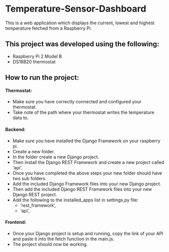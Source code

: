 # Temperature-Sensor-Dashboard
This is a web application which displays the current, lowest and highest temperature fetched from a Raspberry Pi.

## This project was developed using the following:
-	Raspberry Pi 2 Model B
-	DS18B20 thermostat

## How to run the project:

#### Thermostat:
-	Make sure you have correctly connected and configured your thermostat.
-	Take note of the path where your thermostat writes the temperature data to.

#### Backend:
-	Make sure you have installed the Django Framework on your raspberry pi.
-	Create a new folder.
-	In the folder create a new Django project.
-	Then install the Django REST Framework and create a new project called ‘api’.
-	Once you have completed the above steps your new folder should have two sub folders.
-	Add the included Django Framework files into your new Django project.
-	Then add the included Django REST Framework files into your new Django REST project.
-	Add the following to the installed_apps list in settings.py file:
    -	‘rest_framework’,
    -	‘api’,

#### Frontend:
-	Once your Django project is setup and running, copy the link of your API and paste it into the fetch function in the main.js.
-	The project should now be working.

